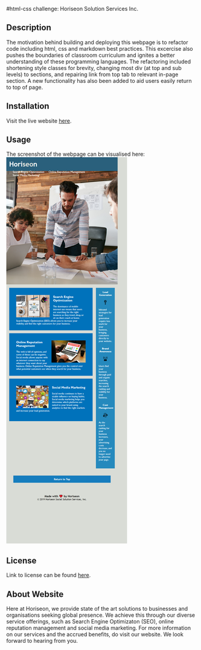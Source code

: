 #html-css challenge: Horiseon Solution Services Inc.

## Description

The motivation behind building and deploying this webpage is to refactor code including html, css and markdown best practices. 
This excercise also pushes the boundaries of classroom curriculum and ignites a better understanding 
of these programming languages. The refactoring included shortening style classes for brevity, changing most div 
(at top and sub levels) to sections, and repairing link from top tab to relevant in-page section. A new functionality 
has also been added to aid users easily return to top of page.

## Installation

Visit the live website [here](enwokedi96.github.io/horiseon_services).

## Usage

The screenshot of the webpage can be visualised here: ![alt text](assets/images/screenshot.png)
    
## License

Link to license can be found [here](LICENSE.md).

## About Website

[comment]: # (HORISEON SOCIAL SOLUTION SERVICES, INC.)

Here at Horiseon, we provide state of the art solutions to businesses and organisations seeking global presence. 
We achieve this through our diverse service offerings, such as Search Engine Optimizaton (SEO), online reputation management and social media marketing. 
For more information on our services and the accrued benefits, do visit our website. We look forward to hearing from you. 
